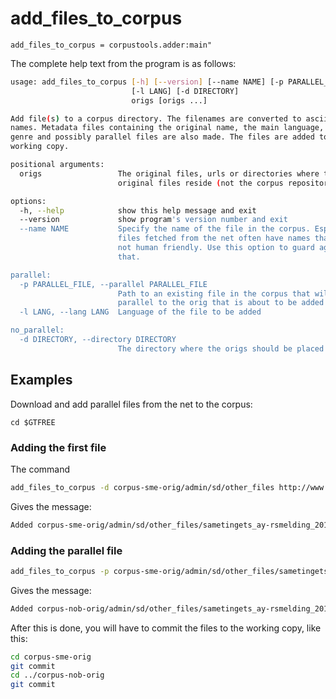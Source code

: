 # add_files_to_corpus

`add_files_to_corpus = corpustools.adder:main"`

The complete help text from the program is as follows:

```sh
usage: add_files_to_corpus [-h] [--version] [--name NAME] [-p PARALLEL_FILE]
                           [-l LANG] [-d DIRECTORY]
                           origs [origs ...]

Add file(s) to a corpus directory. The filenames are converted to ascii only
names. Metadata files containing the original name, the main language, the
genre and possibly parallel files are also made. The files are added to the
working copy.

positional arguments:
  origs                 The original files, urls or directories where the
                        original files reside (not the corpus repository)

options:
  -h, --help            show this help message and exit
  --version             show program's version number and exit
  --name NAME           Specify the name of the file in the corpus. Especially
                        files fetched from the net often have names that are
                        not human friendly. Use this option to guard against
                        that.

parallel:
  -p PARALLEL_FILE, --parallel PARALLEL_FILE
                        Path to an existing file in the corpus that will be
                        parallel to the orig that is about to be added
  -l LANG, --lang LANG  Language of the file to be added

no_parallel:
  -d DIRECTORY, --directory DIRECTORY
                        The directory where the origs should be placed
```

## Examples

Download and add parallel files from the net to the corpus:

`cd $GTFREE`

### Adding the first file

The command

```sh
add_files_to_corpus -d corpus-sme-orig/admin/sd/other_files http://www.samediggi.no/content/download/5407/50892/version/2/file/Sametingets+%C3%A5rsmelding+2013+-+nordsamisk.pdf
```

Gives the message:

```sh
Added corpus-sme-orig/admin/sd/other_files/sametingets_ay-rsmelding_2013_-_nordsamisk.pdf
```

### Adding the parallel file

```sh
add_files_to_corpus -p corpus-sme-orig/admin/sd/other_files/sametingets_ay-rsmelding_2013_-_nordsamisk.pdf -l nob  http://www.samediggi.no/content/download/5406/50888/version/2/file/Sametingets+%C3%A5rsmelding+2013+-+norsk.pdf
```

Gives the message:

```sh
Added corpus-nob-orig/admin/sd/other_files/sametingets_ay-rsmelding_2013_-_norsk.pdf
```

After this is done, you will have to commit the files to the working copy, like
this:

```sh
cd corpus-sme-orig
git commit
cd ../corpus-nob-orig
git commit
```
